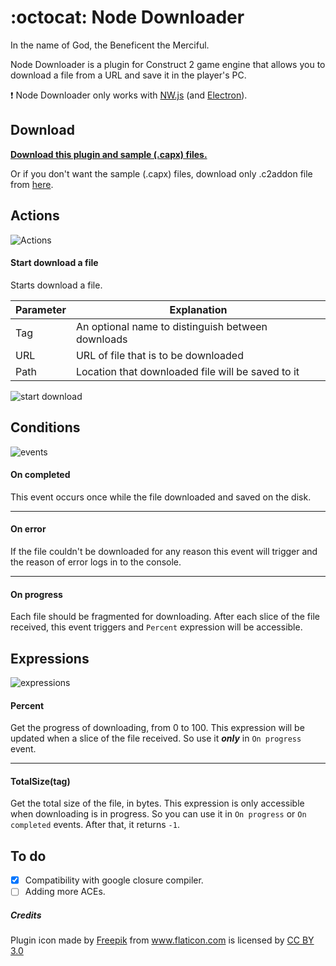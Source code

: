 # :octocat: Node Downloader
In the name of God, the Beneficent the Merciful.

Node Downloader is a plugin for Construct 2 game engine that allows you to download a file from a URL and save it in the player's PC.

:exclamation: Node Downloader only works with [NW.js](http://nwjs.io) (and [Electron](http://electron.atom.io)).

## Download
**[Download this plugin and sample (.capx) files.](http://sabereen.github.io/Construct2-Plugins/other/node-downloader/ndl.zip)**

Or if you don't want the sample (.capx) files, download only .c2addon file from  [here](http://sabereen.github.io/Construct2-Plugins/other/node-downloader/node-downloader-1.2.c2addon).

## Actions
![Actions](http://sabereen.github.io/Construct2-Plugins/other/node-downloader/shot/actions.png)
#### Start download a file
Starts download a file.

| Parameter | Explanation                                       |
| --------- | ------------------------------------------------- |
| Tag       | An optional name to distinguish between downloads |
| URL       | URL of file that is to be downloaded              |
| Path      | Location that downloaded file will be saved to it |

![start download](http://sabereen.github.io/Construct2-Plugins/other/node-downloader/shot/start-download.png)

## Conditions
![events](http://sabereen.github.io/Construct2-Plugins/other/node-downloader/shot/events.png)
#### On completed
This event occurs once while the file downloaded and saved on the disk.
___
#### On error
If the file couldn't be downloaded for any reason this event will trigger and the reason of error logs in to the console.
___
#### On progress
Each file should be fragmented for downloading. After each slice of the file received, this event triggers and `Percent` expression will be accessible.

## Expressions
![expressions](http://sabereen.github.io/Construct2-Plugins/other/node-downloader/shot/expressions.png)
#### Percent
Get the progress of downloading, from 0 to 100. This expression will be updated when a slice of the file received. So use it **_only_** in `On progress` event.
___
#### TotalSize(tag)
Get the total size of the file, in bytes. This expression is only accessible when downloading is in progress. So you can use it in `On progress` or `On completed` events. After that, it returns `-1`.

## To do
- [x] Compatibility with google closure compiler.
- [ ] Adding more ACEs.

##### Credits
<div>Plugin icon made by <a href="http://www.freepik.com" title="Freepik">Freepik</a> from <a href="http://www.flaticon.com" title="Flaticon">www.flaticon.com</a>             is licensed by <a href="http://creativecommons.org/licenses/by/3.0/" title="Creative Commons BY 3.0">CC BY 3.0</a></div>

